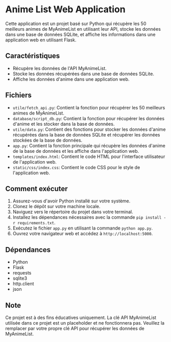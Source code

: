 # Anime List Web Application

Cette application est un projet basé sur Python qui récupère les 50 meilleurs animes de MyAnimeList en utilisant leur API, stocke les données dans une base de données SQLite, et affiche les informations dans une application web en utilisant Flask.

## Caractéristiques

- Récupère les données de l'API MyAnimeList.
- Stocke les données récupérées dans une base de données SQLite.
- Affiche les données d'anime dans une application web.

## Fichiers

- `utile/fetch_api.py`: Contient la fonction pour récupérer les 50 meilleurs animes de MyAnimeList.
- `database/script_db.py`: Contient la fonction pour récupérer les données d'anime et les stocker dans la base de données.
- `utile/data.py`: Contient des fonctions pour stocker les données d'anime récupérées dans la base de données SQLite et récupérer les données stockées de la base de données.
- `app.py`: Contient la fonction principale qui récupère les données d'anime de la base de données et les affiche dans l'application web.
- `templates/index.html`: Contient le code HTML pour l'interface utilisateur de l'application web.
- `static/css/index.css`: Contient le code CSS pour le style de l'application web.

## Comment exécuter

1. Assurez-vous d'avoir Python installé sur votre système.
2. Clonez le dépôt sur votre machine locale.
3. Naviguez vers le répertoire du projet dans votre terminal.
4. Installez les dépendances nécessaires avec la commande `pip install -r requirements.txt`.
5. Exécutez le fichier `app.py` en utilisant la commande `python app.py`.
6. Ouvrez votre navigateur web et accédez à `http://localhost:5000`.

## Dépendances

- Python
- Flask
- requests
- sqlite3
- http.client
- json

## Note

Ce projet est à des fins éducatives uniquement. La clé API MyAnimeList utilisée dans ce projet est un placeholder et ne fonctionnera pas. Veuillez la remplacer par votre propre clé API pour récupérer les données de MyAnimeList.